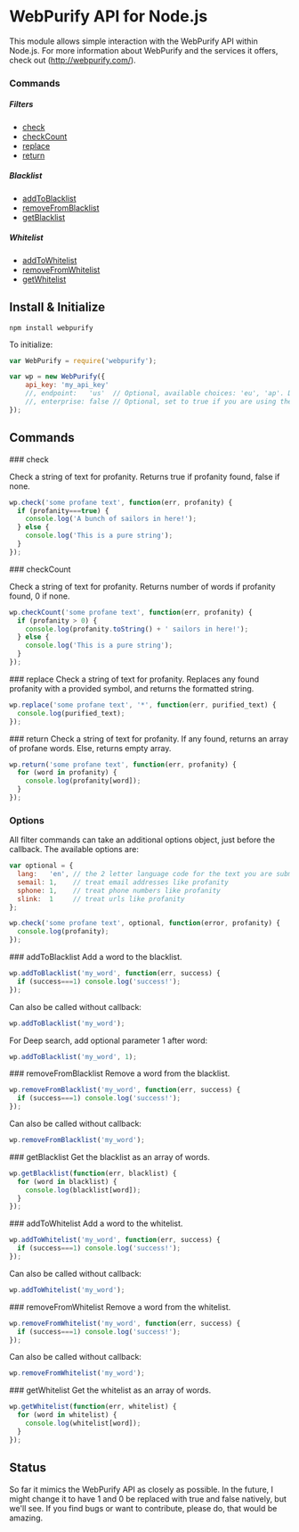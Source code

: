 WebPurify API for Node.js
=========================

This module allows simple interaction with the WebPurify API within Node.js. For more information about WebPurify and the services it offers, check out (http://webpurify.com/).

### Commands

##### Filters
* [check](#check)
* [checkCount](#checkCount)
* [replace](#replace)
* [return](#return)

##### Blacklist
* [addToBlacklist](#addToBlacklist)
* [removeFromBlacklist](#removeFromBlacklist)
* [getBlacklist](#getBlacklist)

##### Whitelist
* [addToWhitelist](#addToWhitelist)
* [removeFromWhitelist](#removeFromWhitelist)
* [getWhitelist](#getWhitelist)


Install & Initialize
--------------------

`npm install webpurify`

To initialize:

```js
var WebPurify = require('webpurify');

var wp = new WebPurify({
    api_key: 'my_api_key'
    //, endpoint:   'us'  // Optional, available choices: 'eu', 'ap'. Default: 'us'.
    //, enterprise: false // Optional, set to true if you are using the enterprise API, allows SSL
});
```

Commands
--------

<a name="check" />
### check

Check a string of text for profanity. Returns true if profanity found, false if none.

```js
wp.check('some profane text', function(err, profanity) {
  if (profanity===true) {
    console.log('A bunch of sailors in here!');
  } else {
    console.log('This is a pure string');
  }
});
```

<a name="checkCount" />
### checkCount

Check a string of text for profanity. Returns number of words if profanity found, 0 if none.

```js
wp.checkCount('some profane text', function(err, profanity) {
  if (profanity > 0) {
    console.log(profanity.toString() + ' sailors in here!');
  } else {
    console.log('This is a pure string');
  }
});
```

<a name="replace" />
### replace
Check a string of text for profanity. Replaces any found profanity with a provided symbol, and returns the formatted string.

```js
wp.replace('some profane text', '*', function(err, purified_text) {
  console.log(purified_text);
});
```

<a name="return" />
### return
Check a string of text for profanity. If any found, returns an array of profane words. Else, returns empty array.

```js
wp.return('some profane text', function(err, profanity) {
  for (word in profanity) {
    console.log(profanity[word]);
  }
});
```


### Options
All filter commands can take an additional options object, just before the callback. The available options are:

```js
var optional = {
  lang:   'en', // the 2 letter language code for the text you are submitting
  semail: 1,    // treat email addresses like profanity
  sphone: 1,    // treat phone numbers like profanity
  slink:  1     // treat urls like profanity
};

wp.check('some profane text', optional, function(error, profanity) {
  console.log(profanity);
});
```

<a name="addToBlacklist" />
### addToBlacklist
Add a word to the blacklist.

```js
wp.addToBlacklist('my_word', function(err, success) {
  if (success===1) console.log('success!');
});
```

Can also be called without callback:

```js
wp.addToBlacklist('my_word');
```
    
For Deep search, add optional parameter 1 after word:

```js
wp.addToBlacklist('my_word', 1);
```


<a name="removeFromBlacklist" />
### removeFromBlacklist
Remove a word from the blacklist.

```js
wp.removeFromBlacklist('my_word', function(err, success) {
  if (success===1) console.log('success!');
});
```
    
Can also be called without callback:

```js
wp.removeFromBlacklist('my_word');
```

<a name="getBlacklist" />
### getBlacklist
Get the blacklist as an array of words.

```js
wp.getBlacklist(function(err, blacklist) {
  for (word in blacklist) {
    console.log(blacklist[word]);
  }
});
```


<a name="addToWhitelist" />
### addToWhitelist
Add a word to the whitelist.

```js
wp.addToWhitelist('my_word', function(err, success) {
  if (success===1) console.log('success!');
});
```

Can also be called without callback:

```js
wp.addToWhitelist('my_word');
```


<a name="removeFromWhitelist" />
### removeFromWhitelist
Remove a word from the whitelist.

```js
wp.removeFromWhitelist('my_word', function(err, success) {
  if (success===1) console.log('success!');
});
```
    
Can also be called without callback:

```js
wp.removeFromWhitelist('my_word');
```

<a name="getWhitelist" />
### getWhitelist
Get the whitelist as an array of words.

```js
wp.getWhitelist(function(err, whitelist) {
  for (word in whitelist) {
    console.log(whitelist[word]);
  }
});
```


Status
------

So far it mimics the WebPurify API as closely as possible. In the future, I might change it to have 1 and 0 be replaced with true and false natively, but we'll see. If you find bugs or want to contribute, please do, that would be amazing.